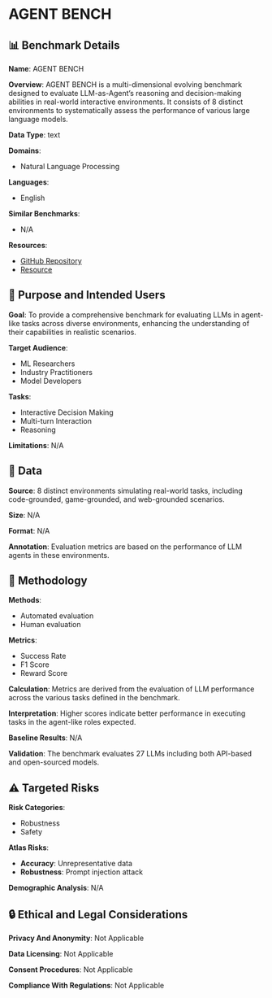 # AGENT BENCH

## 📊 Benchmark Details

**Name**: AGENT BENCH

**Overview**: AGENT BENCH is a multi-dimensional evolving benchmark designed to evaluate LLM-as-Agent’s reasoning and decision-making abilities in real-world interactive environments. It consists of 8 distinct environments to systematically assess the performance of various large language models.

**Data Type**: text

**Domains**:
- Natural Language Processing

**Languages**:
- English

**Similar Benchmarks**:
- N/A

**Resources**:
- [GitHub Repository](https://github.com/THUDM/AgentBench)
- [Resource](https://llmbench.ai/agent)

## 🎯 Purpose and Intended Users

**Goal**: To provide a comprehensive benchmark for evaluating LLMs in agent-like tasks across diverse environments, enhancing the understanding of their capabilities in realistic scenarios.

**Target Audience**:
- ML Researchers
- Industry Practitioners
- Model Developers

**Tasks**:
- Interactive Decision Making
- Multi-turn Interaction
- Reasoning

**Limitations**: N/A

## 💾 Data

**Source**: 8 distinct environments simulating real-world tasks, including code-grounded, game-grounded, and web-grounded scenarios.

**Size**: N/A

**Format**: N/A

**Annotation**: Evaluation metrics are based on the performance of LLM agents in these environments.

## 🔬 Methodology

**Methods**:
- Automated evaluation
- Human evaluation

**Metrics**:
- Success Rate
- F1 Score
- Reward Score

**Calculation**: Metrics are derived from the evaluation of LLM performance across the various tasks defined in the benchmark.

**Interpretation**: Higher scores indicate better performance in executing tasks in the agent-like roles expected.

**Baseline Results**: N/A

**Validation**: The benchmark evaluates 27 LLMs including both API-based and open-sourced models.

## ⚠️ Targeted Risks

**Risk Categories**:
- Robustness
- Safety

**Atlas Risks**:
- **Accuracy**: Unrepresentative data
- **Robustness**: Prompt injection attack

**Demographic Analysis**: N/A

## 🔒 Ethical and Legal Considerations

**Privacy And Anonymity**: Not Applicable

**Data Licensing**: Not Applicable

**Consent Procedures**: Not Applicable

**Compliance With Regulations**: Not Applicable
